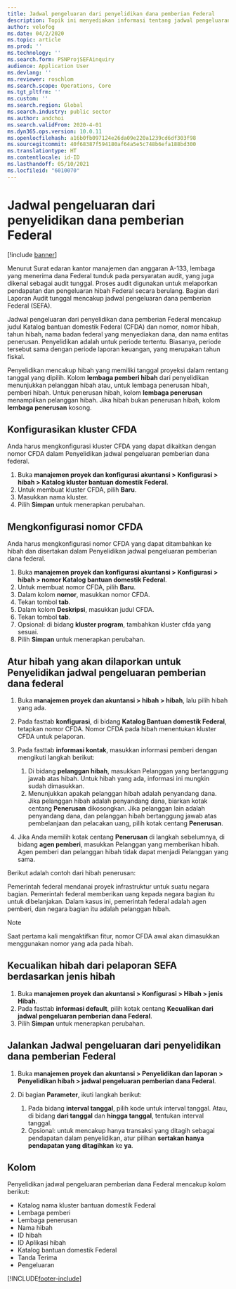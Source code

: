 ```yaml
---
title: Jadwal pengeluaran dari penyelidikan dana pemberian Federal
description: Topik ini menyediakan informasi tentang jadwal pengeluaran dari penyelidikan dana pemberian Federal.
author: velofog
ms.date: 04/2/2020
ms.topic: article
ms.prod: ''
ms.technology: ''
ms.search.form: PSNProjSEFAinquiry
audience: Application User
ms.devlang: ''
ms.reviewer: roschlom
ms.search.scope: Operations, Core
ms.tgt_pltfrm: ''
ms.custom: ''
ms.search.region: Global
ms.search.industry: public sector
ms.author: andchoi
ms.search.validFrom: 2020-4-01
ms.dyn365.ops.version: 10.0.11
ms.openlocfilehash: a16b0fb097124e26da09e220a1239cd6df303f98
ms.sourcegitcommit: 40f68387f594180af64a5e5c748b6efa188bd300
ms.translationtype: HT
ms.contentlocale: id-ID
ms.lasthandoff: 05/10/2021
ms.locfileid: "6010070"
---
```

# <a name="schedule-of-expenditures-of-federal-awards-inquiry"></a>Jadwal pengeluaran dari penyelidikan dana pemberian Federal

[!include [banner](../includes/banner.md)]

Menurut Surat edaran kantor manajemen dan anggaran A-133, lembaga yang menerima dana Federal tunduk pada persyaratan audit, yang juga dikenal sebagai audit tunggal. Proses audit digunakan untuk melaporkan pendapatan dan pengeluaran hibah Federal secara berulang. Bagian dari Laporan Audit tunggal mencakup jadwal pengeluaran dana pemberian Federal (SEFA).

Jadwal pengeluaran dari penyelidikan dana pemberian Federal mencakup judul Katalog bantuan domestik Federal (CFDA) dan nomor, nomor hibah, tahun hibah, nama badan federal yang menyediakan dana, dan nama entitas penerusan. Penyelidikan adalah untuk periode tertentu. Biasanya, periode tersebut sama dengan periode laporan keuangan, yang merupakan tahun fiskal.

Penyelidikan mencakup hibah yang memiliki tanggal proyeksi dalam rentang tanggal yang dipilih. Kolom **lembaga pemberi hibah** dari penyelidikan menunjukkan pelanggan hibah atau, untuk lembaga penerusan hibah, pemberi hibah. Untuk penerusan hibah, kolom **lembaga penerusan** menampilkan pelanggan hibah. Jika hibah bukan penerusan hibah, kolom **lembaga penerusan** kosong.

## <a name="set-up-the-cfda-clusters"></a>Konfigurasikan kluster CFDA

Anda harus mengkonfigurasi kluster CFDA yang dapat dikaitkan dengan nomor CFDA dalam Penyelidikan jadwal pengeluaran pemberian dana federal.

1. Buka **manajemen proyek dan konfigurasi akuntansi \> Konfigurasi \> hibah \> Katalog kluster bantuan domestik Federal**.
2. Untuk membuat kluster CFDA, pilih **Baru**.
3. Masukkan nama kluster.
4. Pilih **Simpan** untuk menerapkan perubahan.

## <a name="set-up-cfda-numbers"></a>Mengkonfigurasi nomor CFDA

Anda harus mengkonfigurasi nomor CFDA yang dapat ditambahkan ke hibah dan disertakan dalam Penyelidikan jadwal pengeluaran pemberian dana federal.

1. Buka **manajemen proyek dan konfigurasi akuntansi \> Konfigurasi \> hibah \> nomor Katalog bantuan domestik Federal**.
2. Untuk membuat nomor CFDA, pilih **Baru**.
3. Dalam kolom **nomor**, masukkan nomor CFDA.
4. Tekan tombol **tab**.
5. Dalam kolom **Deskripsi**, masukkan judul CFDA.
6. Tekan tombol **tab**.
7. Opsional: di bidang **kluster program**, tambahkan kluster cfda yang sesuai.
8. Pilih **Simpan** untuk menerapkan perubahan.

## <a name="set-up-grants-to-report-for-the-schedule-of-expenditures-of-federal-awards-inquiry"></a>Atur hibah yang akan dilaporkan untuk Penyelidikan jadwal pengeluaran pemberian dana federal

1. Buka **manajemen proyek dan akuntansi \> hibah \> hibah**, lalu pilih hibah yang ada.
2. Pada fasttab **konfigurasi**, di bidang **Katalog Bantuan domestik Federal**, tetapkan nomor CFDA. Nomor CFDA pada hibah menentukan kluster CFDA untuk pelaporan.
3. Pada fasttab **informasi kontak**, masukkan informasi pemberi dengan mengikuti langkah berikut:

    1. Di bidang **pelanggan hibah**, masukkan Pelanggan yang bertanggung jawab atas hibah. Untuk hibah yang ada, informasi ini mungkin sudah dimasukkan.
    2. Menunjukkan apakah pelanggan hibah adalah penyandang dana. Jika pelanggan hibah adalah penyandang dana, biarkan kotak centang **Penerusan** dikosongkan. Jika pelanggan lain adalah penyandang dana, dan pelanggan hibah bertanggung jawab atas pembelanjaan dan pelacakan uang, pilih kotak centang **Penerusan**.

4. Jika Anda memilih kotak centang **Penerusan** di langkah sebelumnya, di bidang **agen pemberi**, masukkan Pelanggan yang memberikan hibah. Agen pemberi dan pelanggan hibah tidak dapat menjadi Pelanggan yang sama.

Berikut adalah contoh dari hibah penerusan:

Pemerintah federal mendanai proyek infrastruktur untuk suatu negara bagian. Pemerintah federal memberikan uang kepada negara bagian itu untuk dibelanjakan. Dalam kasus ini, pemerintah federal adalah agen pemberi, dan negara bagian itu adalah pelanggan hibah.

> [!NOTE] 
> Saat pertama kali mengaktifkan fitur, nomor CFDA awal akan dimasukkan menggunakan nomor yang ada pada hibah.

## <a name="exclude-grants-from-sefa-reporting-based-on-the-grant-type"></a>Kecualikan hibah dari pelaporan SEFA berdasarkan jenis hibah

1. Buka **manajemen proyek dan akuntansi \> Konfigurasi \> Hibah \> jenis Hibah**.
2. Pada fasttab **informasi default**, pilih kotak centang **Kecualikan dari jadwal pengeluaran pemberian dana Federal**.
3. Pilih **Simpan** untuk menerapkan perubahan.

## <a name="run-the-schedule-of-expenditures-of-federal-awards-inquiry"></a>Jalankan Jadwal pengeluaran dari penyelidikan dana pemberian Federal

1. Buka **manajemen proyek dan akuntansi \> Penyelidikan dan laporan \> Penyelidikan hibah \> jadwal pengeluaran pemberian dana Federal**.
2. Di bagian **Parameter**, ikuti langkah berikut:

    1. Pada bidang **interval tanggal**, pilih kode untuk interval tanggal. Atau, di bidang **dari tanggal** dan **hingga tanggal**, tentukan interval tanggal.
    2. Opsional: untuk mencakup hanya transaksi yang ditagih sebagai pendapatan dalam penyelidikan, atur pilihan **sertakan hanya pendapatan yang ditagihkan** ke **ya**.

## <a name="columns"></a>Kolom

Penyelidikan jadwal pengeluaran pemberian dana Federal mencakup kolom berikut:

- Katalog nama kluster bantuan domestik Federal
- Lembaga pemberi
- Lembaga penerusan
- Nama hibah
- ID hibah
- ID Aplikasi hibah
- Katalog bantuan domestik Federal
- Tanda Terima
- Pengeluaran


[!INCLUDE[footer-include](../includes/footer-banner.md)]